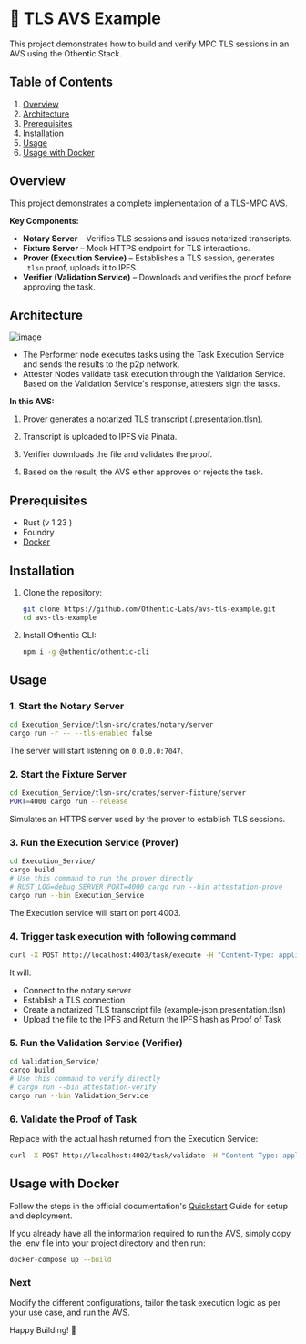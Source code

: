 # 🔐 TLS AVS Example
This project demonstrates how to build and verify MPC TLS sessions in an AVS using the Othentic Stack.


## Table of Contents

1. [Overview](#overview)
2. [Architecture](#usage)
3. [Prerequisites](#prerequisites)
4. [Installation](#installation)
5. [Usage](#usage)
6. [Usage with Docker](#usage)

## Overview
This project demonstrates a complete implementation of a TLS-MPC AVS. 

**Key Components:**

- **Notary Server** – Verifies TLS sessions and issues notarized transcripts.
- **Fixture Server** – Mock HTTPS endpoint for TLS interactions.
- **Prover (Execution Service)** –  Establishes a TLS session, generates `.tlsn` proof, uploads it to IPFS.
- **Verifier (Validation Service)** – Downloads and verifies the proof before approving the task.


## Architecture

![image](https://github.com/user-attachments/assets/9c490a03-9751-4668-b9ed-c5ff109577a1)

- The Performer node executes tasks using the Task Execution Service and sends the results to the p2p network.
- Attester Nodes validate task execution through the Validation Service. Based on the Validation Service's response, attesters sign the tasks. 

**In this AVS:**

1. Prover generates a notarized TLS transcript (.presentation.tlsn).

2. Transcript is uploaded to IPFS via Pinata.

3. Verifier downloads the file and validates the proof.

4. Based on the result, the AVS either approves or rejects the task.


## Prerequisites

- Rust (v 1.23 )
- Foundry
- [Docker](https://docs.docker.com/engine/install/)

## Installation

1. Clone the repository:

   ```bash
   git clone https://github.com/Othentic-Labs/avs-tls-example.git
   cd avs-tls-example
   ```

2. Install Othentic CLI:

   ```bash
   npm i -g @othentic/othentic-cli
   ```

## Usage

### 1. Start the Notary Server
```bash
cd Execution_Service/tlsn-src/crates/notary/server
cargo run -r -- --tls-enabled false
```
The server will start listening on `0.0.0.0:7047`.

### 2. Start the Fixture Server
```bash
cd Execution_Service/tlsn-src/crates/server-fixture/server
PORT=4000 cargo run --release
```
Simulates an HTTPS server used by the prover to establish TLS sessions.

### 3. Run the Execution Service (Prover)
```bash
cd Execution_Service/
cargo build
# Use this command to run the prover directly
# RUST_LOG=debug SERVER_PORT=4000 cargo run --bin attestation-prove 
cargo run --bin Execution_Service
```
The Execution service will start on port 4003.

### 4. Trigger task execution with following command

```bash
curl -X POST http://localhost:4003/task/execute -H "Content-Type: application/json" -d "{}"
```

It will:
- Connect to the notary server
- Establish a TLS connection
- Create a notarized TLS transcript file (example-json.presentation.tlsn)
- Upload the file to the IPFS and Return the IPFS hash as Proof of Task

### 5. Run the Validation Service (Verifier)
```bash
cd Validation_Service/
cargo build
# Use this command to verify directly
# cargo run --bin attestation-verify
cargo run --bin Validation_Service
```

### 6. Validate the Proof of Task
Replace <proofOfTask> with the actual hash returned from the Execution Service:

```bash
curl -X POST http://localhost:4002/task/validate -H "Content-Type: application/json" -d '{"proofOfTask":"QmSURnBJXpcCKgahoFX559DbRreib2z9hpq4MYzwrX4v2g"}'
```


## Usage with Docker

Follow the steps in the official documentation's [Quickstart](https://docs.othentic.xyz/main/avs-framework/quick-start#steps) Guide for setup and deployment.

If you already have all the information required to run the AVS, simply copy the .env file into your project directory and then run:
```bash
docker-compose up --build
```

### Next
Modify the different configurations, tailor the task execution logic as per your use case, and run the AVS.

Happy Building! 🚀


